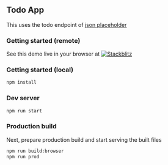 ## Todo App

This uses the todo endpoint of [json placeholder](https://jsonplaceholder.typicode.com/)

### Getting started (remote)

See this demo live in your browser at [![Stackblitz](https://developer.stackblitz.com/img/open_in_stackblitz_small.svg)](https://stackblitz.com/github/reactive/data-client/tree/master/examples/todo-app)

### Getting started (local)

```bash
npm install
```

### Dev server

```bash
npm run start
```

### Production build

Next, prepare production build and start serving the built files

```bash
npm run build:browser
npm run prod
```
